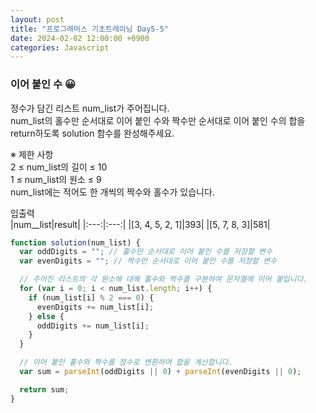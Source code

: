```yaml
---
layout: post
title: "프로그래머스 기초트레이닝 Day5-5"
date: 2024-02-02 12:00:00 +0900
categories: Javascript
---
```


### 이어 붙인 수 😀

정수가 담긴 리스트 num_list가 주어집니다. <br>
num_list의 홀수만 순서대로 이어 붙인 수와 짝수만 순서대로 이어 붙인 수의 합을 return하도록 solution 함수를 완성해주세요.<br>

※ 제한 사항<br>
2 ≤ num_list의 길이 ≤ 10<br>
1 ≤ num_list의 원소 ≤ 9<br>
num_list에는 적어도 한 개씩의 짝수와 홀수가 있습니다.<br>

입출력 <br>
|num\_\_list|result|
|:---:|:---:|
|[3, 4, 5, 2, 1]|393|
|[5, 7, 8, 3]|581|

```javascript
function solution(num_list) {
  var oddDigits = ""; // 홀수만 순서대로 이어 붙인 수를 저장할 변수
  var evenDigits = ""; // 짝수만 순서대로 이어 붙인 수를 저장할 변수

  // 주어진 리스트의 각 원소에 대해 홀수와 짝수를 구분하여 문자열에 이어 붙입니다.
  for (var i = 0; i < num_list.length; i++) {
    if (num_list[i] % 2 === 0) {
      evenDigits += num_list[i];
    } else {
      oddDigits += num_list[i];
    }
  }

  // 이어 붙인 홀수와 짝수를 정수로 변환하여 합을 계산합니다.
  var sum = parseInt(oddDigits || 0) + parseInt(evenDigits || 0);

  return sum;
}
```
